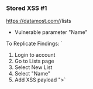 
### Stored XSS #1

https://datamost.com/<USERNAME>/lists


- Vulnerable parameter "Name"

To Replicate Findings:
`
1. Login to account
2. Go to Lists page
3. Select New List
4. Select "Name" 
4. Add XSS payload "><script>alert(document.cookie)</script>`
